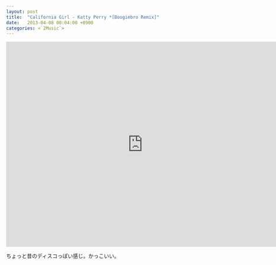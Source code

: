 ```yaml
---
layout: post
title:  "California Girl - Katty Perry *[Boogiebro Remix]"
date:   2013-04-08 00:04:00 +0900
categories: <`2Music`>
---
```

<iframe width="740" height="555" src="https://www.youtube.com/embed/1WUN0A9DrlI" frameborder="0" allowfullscreen></iframe>

ちょっと昔のディスコっぽい感じ。かっこいい。

